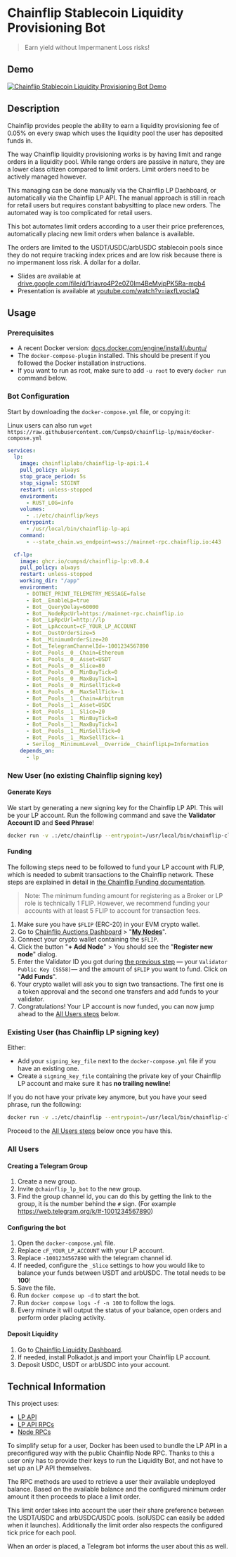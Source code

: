 # Chainflip Stablecoin Liquidity Provisioning Bot

> Earn yield without Impermanent Loss risks!

## Demo

[![Chainflip Stablecoin Liquidity Provisioning Bot Demo](https://img.youtube.com/vi/iaxfLvpclaQ/0.jpg)](https://www.youtube.com/watch?v=iaxfLvpclaQ "Chainflip Stablecoin Liquidity Provisioning Bot Demo")

## Description 

Chainflip provides people the ability to earn a liquidity provisioning fee of 0.05% on every swap which uses the liquidity pool the user has deposited funds in.

The way Chainflip liquidity provisioning works is by having limit and range orders in a liquidity pool. While range orders are passive in nature, they are a lower class citizen compared to limit orders. Limit orders need to be actively managed however.

This managing can be done manually via the Chainflip LP Dashboard, or automatically via the Chainflip LP API. The manual approach is still in reach for retail users but requires constant babysitting to place new orders. The automated way is too complicated for retail users.

This bot automates limit orders according to a user their price preferences, automatically placing new limit orders when balance is available.

The orders are limited to the USDT/USDC/arbUSDC stablecoin pools since they do not require tracking index prices and are low risk because there is no impermanent loss risk. A dollar for a dollar.

* Slides are available at [drive.google.com/file/d/1rjavro4P2e0Z0Im4BeMyipPK5Ra-mpb4](https://drive.google.com/file/d/1rjavro4P2e0Z0Im4BeMyipPK5Ra-mpb4)
* Presentation is available at [youtube.com/watch?v=iaxfLvpclaQ](https://youtube.com/watch?v=iaxfLvpclaQ)

## Usage

### Prerequisites

* A recent Docker version: [docs.docker.com/engine/install/ubuntu/](https://docs.docker.com/engine/install/ubuntu/#install-using-the-repository)
* The `docker-compose-plugin` installed. This should be present if you followed the Docker installation instructions.
* If you want to run as root, make sure to add `-u root` to every `docker run` command below.

### Bot Configuration

Start by downloading the `docker-compose.yml` file, or copying it:

Linux users can also run `wget https://raw.githubusercontent.com/CumpsD/chainflip-lp/main/docker-compose.yml`

```yml
services:
  lp:
    image: chainfliplabs/chainflip-lp-api:1.4
    pull_policy: always
    stop_grace_period: 5s
    stop_signal: SIGINT
    restart: unless-stopped
    environment:
      - RUST_LOG=info
    volumes:
      - .:/etc/chainflip/keys
    entrypoint:
      - /usr/local/bin/chainflip-lp-api
    command:
      - --state_chain.ws_endpoint=wss://mainnet-rpc.chainflip.io:443

  cf-lp:
    image: ghcr.io/cumpsd/chainflip-lp:v8.0.4
    pull_policy: always
    restart: unless-stopped
    working_dir: "/app"
    environment:
      - DOTNET_PRINT_TELEMETRY_MESSAGE=false
      - Bot__EnableLp=true
      - Bot__QueryDelay=60000
      - Bot__NodeRpcUrl=https://mainnet-rpc.chainflip.io
      - Bot__LpRpcUrl=http://lp
      - Bot__LpAccount=cF_YOUR_LP_ACCOUNT
      - Bot__DustOrderSize=5
      - Bot__MinimumOrderSize=20
      - Bot__TelegramChannelId=-1001234567890
      - Bot__Pools__0__Chain=Ethereum
      - Bot__Pools__0__Asset=USDT
      - Bot__Pools__0__Slice=80
      - Bot__Pools__0__MinBuyTick=0
      - Bot__Pools__0__MaxBuyTick=1
      - Bot__Pools__0__MinSellTick=0
      - Bot__Pools__0__MaxSellTick=-1
      - Bot__Pools__1__Chain=Arbitrum
      - Bot__Pools__1__Asset=USDC
      - Bot__Pools__1__Slice=20
      - Bot__Pools__1__MinBuyTick=0
      - Bot__Pools__1__MaxBuyTick=1
      - Bot__Pools__1__MinSellTick=0
      - Bot__Pools__1__MaxSellTick=-1
      - Serilog__MinimumLevel__Override__ChainflipLp=Information
    depends_on:
      - lp
```

### New User (no existing Chainflip signing key)

#### Generate Keys

We start by generating a new signing key for the Chainflip LP API. This will be your LP account. Run the following command and save the **Validator Account ID** and **Seed Phrase**!

```bash
docker run -v .:/etc/chainflip --entrypoint=/usr/local/bin/chainflip-cli chainfliplabs/chainflip-cli:1.4 generate-keys --path .
```

#### Funding

The following steps need to be followed to fund your LP account with FLIP, which is needed to submit transactions to the Chainflip network. These steps are explained in detail in [the Chainflip Funding documentation](https://docs.chainflip.io/validators/mainnet/funding/funding-and-bidding#adding-funds-to-your-validator-node).

> Note: The minimum funding amount for registering as a Broker or LP role is technically 1 FLIP. However, we recommend funding your accounts with at least 5 FLIP to account for transaction fees.

1. Make sure you have `$FLIP` (ERC-20) in your EVM crypto wallet.
2. Go to [Chainflip Auctions Dashboard](https://auctions.chainflip.io/) > "[**My Nodes**](https://auctions.chainflip.io/nodes)".
3. Connect your crypto wallet containing the `$FLIP`.
4. Click the button "**+ Add Node**" > You should see the "**Register new node**" dialog.
5. Enter the Validator ID you got during [the previous step](#generate-keys) — your `Validator Public Key (SS58)`— and the amount of `$FLIP` you want to fund. Click on "**Add Funds**".
6. Your crypto wallet will ask you to sign two transactions. The first one is a token approval and the second one transfers and add funds to your validator.
7. Congratulations! Your LP account is now funded, you can now jump ahead to the [All Users steps](#all-users) below.

### Existing User (has Chainflip LP signing key)

Either:
* Add your `signing_key_file` next to the `docker-compose.yml` file if you have an existing one.
* Create a `signing_key_file` containing the private key of your Chainflip LP account and make sure it has **no trailing newline**!

If you do not have your private key anymore, but you have your seed phrase, run the following:

```bash
docker run -v .:/etc/chainflip --entrypoint=/usr/local/bin/chainflip-cli chainfliplabs/chainflip-cli:1.4 generate-keys --path . --seed-phrase "12 words here"
```

Proceed to the [All Users steps](#all-users) below once you have this.

### All Users

#### Creating a Telegram Group

1. Create a new group.
2. Invite `@chainflip_lp_bot` to the new group.
3. Find the group channel id, you can do this by getting the link to the group, it is the number behind the `#` sign. (For example https://web.telegram.org/k/#-1001234567890)

#### Configuring the bot

1. Open the `docker-compose.yml` file.
2. Replace `cF_YOUR_LP_ACCOUNT` with your LP account.
3. Replace `-1001234567890` with the telegram channel id.
4. If needed, configure the `_Slice` settings to how you would like to balance your funds between USDT and arbUSDC. The total needs to be **100**!
5. Save the file.
6. Run `docker compose up -d` to start the bot.
7. Run `docker compose logs -f -n 100` to follow the logs.
8. Every minute it will output the status of your balance, open orders and perform order placing activity.

#### Deposit Liquidity

1. Go to [Chainflip Liquidity Dashboard](https://lp.chainflip.io).
2. If needed, install Polkadot.js and import your Chainflip LP account.
3. Deposit USDC, USDT or arbUSDC into your account.

## Technical Information

This project uses:

* [LP API](https://docs.chainflip.io/lp/integrations/lp-api)
* [LP API RPCs](https://docs.chainflip.io/lp/integrations/lp-api#rpc-methods)
* [Node RPCs](https://docs.chainflip.io/lp/integrations/lp-rpcs)

To simplify setup for a user, Docker has been used to bundle the LP API in a preconfigured way with the public Chainflip Node RPC. Thanks to this a user only has to provide their keys to run the Liquidity Bot, and not have to set up an LP API themselves.

The RPC methods are used to retrieve a user their available undeployed balance. Based on the available balance and the configured minimum order amount it then proceeds to place a limit order.

This limit order takes into account the user their share preference between the USDT/USDC and arbUSDC/USDC pools. (solUSDC can easily be added when it launches). Additionally the limit order also respects the configured tick price for each pool.

When an order is placed, a Telegram bot informs the user about this as well.
